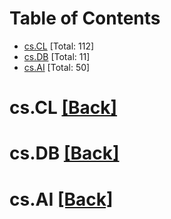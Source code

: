 <div id=toc></div>

# Table of Contents

- [cs.CL](#cs.CL) [Total: 112]
- [cs.DB](#cs.DB) [Total: 11]
- [cs.AI](#cs.AI) [Total: 50]


<div id='cs.CL'></div>

# cs.CL [[Back]](#toc)



<div id='cs.DB'></div>

# cs.DB [[Back]](#toc)



<div id='cs.AI'></div>

# cs.AI [[Back]](#toc)

